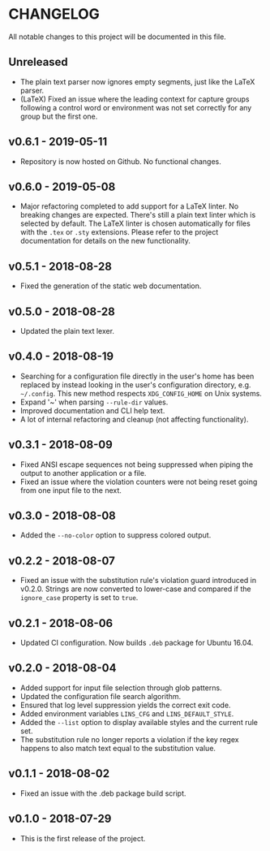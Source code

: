 # CHANGELOG

All notable changes to this project will be documented in this file.

## Unreleased

* The plain text parser now ignores empty segments, just like the LaTeX parser.
* (LaTeX) Fixed an issue where the leading context for capture groups following a control word or environment was not set correctly for any group but the first one.

## v0.6.1 - 2019-05-11

* Repository is now hosted on Github. No functional changes.

## v0.6.0 - 2019-05-08

* Major refactoring completed to add support for a LaTeX linter. No breaking   changes are expected. There's still a plain text linter which is selected by default. The LaTeX linter is chosen automatically for files with the `.tex` or `.sty` extensions. Please refer to the project documentation for details on the new functionality.

## v0.5.1 - 2018-08-28

* Fixed the generation of the static web documentation.

## v0.5.0 - 2018-08-28

* Updated the plain text lexer.

## v0.4.0 - 2018-08-19

* Searching for a configuration file directly in the user's home has been replaced by instead looking in the user's configuration directory, e.g. ``~/.config``. This new method respects ``XDG_CONFIG_HOME`` on Unix systems.
* Expand '~' when parsing ``--rule-dir`` values.
* Improved documentation and CLI help text.
* A lot of internal refactoring and cleanup (not affecting functionality).

## v0.3.1 - 2018-08-09

* Fixed ANSI escape sequences not being suppressed when piping the output to another application or a file.
* Fixed an issue where the violation counters were not being reset going from one input file to the next.

## v0.3.0 - 2018-08-08

* Added the `--no-color` option to suppress colored output.

## v0.2.2 - 2018-08-07

* Fixed an issue with the substitution rule's violation guard introduced in v0.2.0. Strings are now converted to lower-case and compared if the `ignore_case` property is set to `true`.

## v0.2.1 - 2018-08-06

* Updated CI configuration. Now builds `.deb` package for Ubuntu 16.04.

## v0.2.0 - 2018-08-04

* Added support for input file selection through glob patterns.
* Updated the configuration file search algorithm.
* Ensured that log level suppression yields the correct exit code.
* Added environment variables `LINS_CFG` and `LINS_DEFAULT_STYLE`.
* Added the `--list` option to display available styles and the current rule set.
* The substitution rule no longer reports a violation if the key regex happens to also match text equal to the substitution value.

## v0.1.1 - 2018-08-02

* Fixed an issue with the .deb package build script.

## v0.1.0 - 2018-07-29

* This is the first release of the project.
